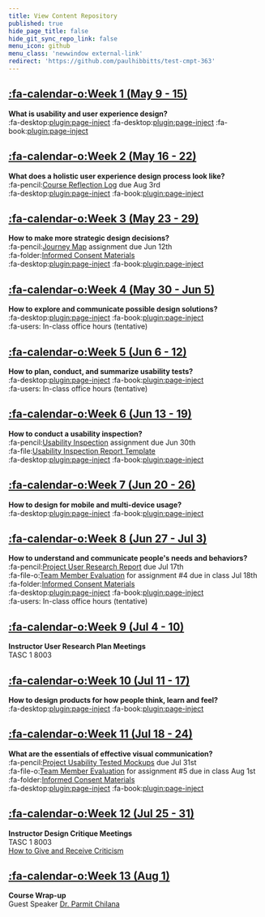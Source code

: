 ```yaml
---
title: View Content Repository
published: true
hide_page_title: false
hide_git_sync_repo_link: false
menu_icon: github
menu_class: 'newwindow external-link'
redirect: 'https://github.com/paulhibbitts/test-cmpt-363'
---
```


## [:fa-calendar-o:Week 1 (May 9 - 15)](/182/home/week-01)
**What is usability and user experience design?**  
:fa-desktop:[plugin:page-inject](/182/all-slides/week-01-1?template=partials/pdflinkonly)
:fa-desktop:[plugin:page-inject](/182/all-slides/week-01-2?template=partials/pdflinkonly)
:fa-book:[plugin:page-inject](/182/all-readings/week-01?template=partials/embedlycardlinkonly)  

## [:fa-calendar-o:Week 2 (May 16 - 22)](/182/home/week-02)
**What does a holistic user experience design process look like?**  
:fa-pencil:[Course Reflection Log](https://canvas.sfu.ca/courses/38847/assignments/292822) due Aug 3rd  
:fa-desktop:[plugin:page-inject](/182/all-slides/week-02?template=partials/pdflinkonly)
:fa-book:[plugin:page-inject](/182/all-readings/week-02?template=partials/embedlycardlinkonly)  

## [:fa-calendar-o:Week 3 (May 23 - 29)](/182/home/week-03)
**How to make more strategic design decisions?**   
:fa-pencil:[Journey Map](https://canvas.sfu.ca/courses/38847/assignments/292821) assignment due Jun 12th  
:fa-folder:[Informed Consent Materials](https://canvas.sfu.ca/courses/38847/files/folder/Handouts/Informed%20Consent)  
:fa-desktop:[plugin:page-inject](/182/all-slides/week-03?template=partials/pdflinkonly)
:fa-book:[plugin:page-inject](/182/all-readings/week-03?template=partials/embedlycardlinkonly)  

## [:fa-calendar-o:Week 4 (May 30 - Jun 5)](/182/home/week-04)
**How to explore and communicate possible design solutions?**   
:fa-desktop:[plugin:page-inject](/182/all-slides/week-04?template=partials/pdflinkonly)
:fa-book:[plugin:page-inject](/182/all-readings/week-04?template=partials/embedlycardlinkonly)  
:fa-users: In-class office hours (tentative)  

## [:fa-calendar-o:Week 5 (Jun 6 - 12)](/182/home/week-05)
**How to plan, conduct, and summarize usability tests?**  
:fa-desktop:[plugin:page-inject](/182/all-slides/week-05?template=partials/pdflinkonly)
:fa-book:[plugin:page-inject](/182/all-readings/week-05?template=partials/embedlycardlinkonly)  
:fa-users: In-class office hours (tentative)

## [:fa-calendar-o:Week 6 (Jun 13 - 19)](/182/home/week-06)
**How to conduct a usability inspection?**   
:fa-pencil:[Usability Inspection](https://canvas.sfu.ca/courses/38847/assignments/292823) assignment due Jun 30th  
:fa-file:[Usability Inspection Report Template](https://canvas.sfu.ca/courses/36662/files/folder/Handouts/Usability%20Inspection%20Report%20Template)  
:fa-desktop:[plugin:page-inject](/182/all-slides/week-06?template=partials/pdflinkonly)
:fa-book:[plugin:page-inject](/182/all-readings/week-06?template=partials/embedlycardlinkonly)    

## [:fa-calendar-o:Week 7 (Jun 20 - 26)](/182/home/week-07)
**How to design for mobile and multi-device usage?**  
:fa-desktop:[plugin:page-inject](/182/all-slides/week-07?template=partials/pdflinkonly)
:fa-book:[plugin:page-inject](/182/all-readings/week-07?template=partials/embedlycardlinkonly)  

## [:fa-calendar-o:Week 8 (Jun 27 - Jul 3)](/182/home/week-08)
**How to understand and communicate people's needs and behaviors?**   
:fa-pencil:[Project User Research Report](https://canvas.sfu.ca/courses/38847/assignments/292825) due Jul 17th  
:fa-file-o:[Team Member Evaluation](https://canvas.sfu.ca/courses/38847/files/folder/Handouts/Team%20Member%20Evaluations) for  assignment #4 due in class Jul 18th  
:fa-folder:[Informed Consent Materials](https://canvas.sfu.ca/courses/38847/files/folder/Handouts/Informed%20Consent)  
:fa-desktop:[plugin:page-inject](/182/all-slides/week-08?template=partials/pdflinkonly)
:fa-book:[plugin:page-inject](/182/all-readings/week-08?template=partials/embedlycardlinkonly)  
:fa-users: In-class office hours (tentative)  

## [:fa-calendar-o:Week 9 (Jul 4 - 10)](/182/home/week-09)
**Instructor User Research Plan Meetings**  
TASC 1 8003

## [:fa-calendar-o:Week 10 (Jul 11 - 17)](/182/home/week-10)
**How to design products for how people think, learn and feel?**  
:fa-desktop:[plugin:page-inject](/182/all-slides/week-10?template=partials/pdflinkonly)
:fa-book:[plugin:page-inject](/182/all-readings/week-10?template=partials/embedlycardlinkonly)  

## [:fa-calendar-o:Week 11 (Jul 18 - 24)](/182/home/week-11)
**What are the essentials of effective visual communication?**   
:fa-pencil:[Project Usability Tested Mockups](https://canvas.sfu.ca/courses/38847/assignments/292824) due Jul 31st    
:fa-file-o:[Team Member Evaluation](https://canvas.sfu.ca/courses/38847/files/folder/Handouts/Team%20Member%20Evaluations) for assignment #5 due in class Aug 1st  
:fa-folder:[Informed Consent Materials](https://canvas.sfu.ca/courses/38847/files/folder/Handouts/Informed%20Consent)  
:fa-desktop:[plugin:page-inject](/182/all-slides/week-11?template=partials/pdflinkonly)
:fa-book:[plugin:page-inject](/182/all-readings/week-11?template=partials/embedlycardlinkonly)  

## [:fa-calendar-o:Week 12 (Jul 25 - 31)](/182/home/week-12)
**Instructor Design Critique Meetings**  
TASC 1 8003  
<i class="fa fa-book" aria-hidden="true"></i> [How to Give and Receive Criticism](http://scottberkun.com/essays/35-how-to-give-and-receive-criticism/)

## [:fa-calendar-o:Week 13 (Aug 1)](/182/home/week-13)
**Course Wrap-up**  
Guest Speaker [Dr. Parmit Chilana](http://hci.cs.sfu.ca/)

